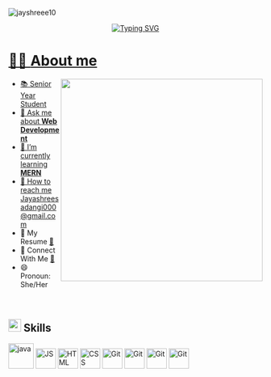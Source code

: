 <p align=""> <img src="https://komarev.com/ghpvc/?username=jayshreee10&label=Profile%20views&color=0e75b6&style=flat" alt="jayshreee10" /> </p>

<p align="center">
<a href="https://git.io/typing-svg"><img src="https://readme-typing-svg.demolab.com?font=Georgia&weight=800&pause=1000&size=40&color=FFFFF&width=370&height=80&lines=Hi+%2C+I'm+Jayshree+👋🏻" alt="Typing SVG"/</a></p>   

# 👩‍🎓 **About me** 
 <picture> <img align="right" src="https://mir-s3-cdn-cf.behance.net/project_modules/disp/601014116770475.6068beff4640a.gif" width = 400px ></picture>

- 📚 Senior Year Student
- 💬 Ask me about **Web Development**
- 🌱 I’m currently learning **MERN**
- 📩 How to reach me Jayashreesadangi000@gmail.com
- 📄 My Resume [🔗](https://drive.google.com/file/d/1pbrXe9FRkD7-Yoho_8RpDr2VKN3qLt7A/view?usp=drive_link)
- 🤝 Connect With Me [🔗](https://drive.google.com/file/d/1pbrXe9FRkD7-Yoho_8RpDr2VKN3qLt7A/view?usp=drive_link)
- 😄 Pronoun: She/Her
<br>


## <img src="https://media2.giphy.com/media/QssGEmpkyEOhBCb7e1/giphy.gif?cid=ecf05e47a0n3gi1bfqntqmob8g9aid1oyj2wr3ds3mg700bl&rid=giphy.gif" width ="25"><b> Skills</b>

<p align="center">
  
   <img src="https://raw.githubusercontent.com/bablubambal/All_logo_and_pictures/1ac69ce5fbc389725f16f989fa53c62d6e1b4883/programming%20languages/java.svg" alt="java" height="50" width="50" />                                                                                                                             <img src="https://user-images.githubusercontent.com/64439609/212556085-e6f8391a-6f25-43d5-8bfe-818167047cfb.png" width="40" height="40" alt="JS"/>                  <img src="https://user-images.githubusercontent.com/64439609/212556407-f122dc0e-901c-4df7-960f-29a3b52c5349.png" width="40" height="40" alt="HTML" />              <img src="https://user-images.githubusercontent.com/64439609/212556203-47a51702-fec1-4275-bafb-6afdea15b092.png" width="40" height="40" alt="CSS" />               <img src="https://user-images.githubusercontent.com/64439609/212556741-81407849-82c8-4926-854f-820e8a644375.png" width="40" height="40" alt="Git"/>                 <img src="https://user-images.githubusercontent.com/64439609/212556802-77a65ec1-aa71-4272-b603-1a57d1914678.png" width="40" height="40" alt="Git"/>             <img src="https://github.com/jayshreee10/jayshreee10/assets/155508849/8125cef7-3847-406c-9ea9-d97a51be4a44" width="40" height="40" alt="Git"/>      <img src="https://www.vectorlogo.zone/logos/figma/figma-icon.svg" width="40" height="40" alt="Git"/>


